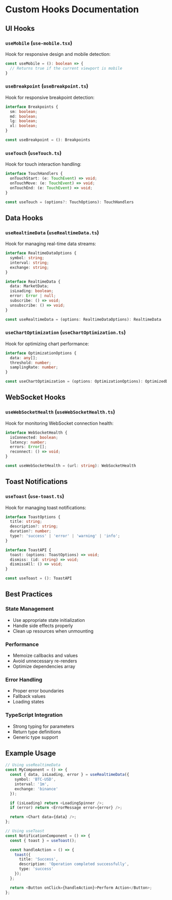 # Custom Hooks Documentation

## UI Hooks

### `useMobile` (`use-mobile.tsx`)
Hook for responsive design and mobile detection:

```typescript
const useMobile = (): boolean => {
  // Returns true if the current viewport is mobile
}
```

### `useBreakpoint` (`useBreakpoint.ts`)
Hook for responsive breakpoint detection:

```typescript
interface Breakpoints {
  sm: boolean;
  md: boolean;
  lg: boolean;
  xl: boolean;
}

const useBreakpoint = (): Breakpoints
```

### `useTouch` (`useTouch.ts`)
Hook for touch interaction handling:

```typescript
interface TouchHandlers {
  onTouchStart: (e: TouchEvent) => void;
  onTouchMove: (e: TouchEvent) => void;
  onTouchEnd: (e: TouchEvent) => void;
}

const useTouch = (options?: TouchOptions): TouchHandlers
```

## Data Hooks

### `useRealtimeData` (`useRealtimeData.ts`)
Hook for managing real-time data streams:

```typescript
interface RealtimeDataOptions {
  symbol: string;
  interval: string;
  exchange: string;
}

interface RealtimeData {
  data: MarketData;
  isLoading: boolean;
  error: Error | null;
  subscribe: () => void;
  unsubscribe: () => void;
}

const useRealtimeData = (options: RealtimeDataOptions): RealtimeData
```

### `useChartOptimization` (`useChartOptimization.ts`)
Hook for optimizing chart performance:

```typescript
interface OptimizationOptions {
  data: any[];
  threshold: number;
  samplingRate: number;
}

const useChartOptimization = (options: OptimizationOptions): OptimizedData
```

## WebSocket Hooks

### `useWebSocketHealth` (`useWebSocketHealth.ts`)
Hook for monitoring WebSocket connection health:

```typescript
interface WebSocketHealth {
  isConnected: boolean;
  latency: number;
  errors: Error[];
  reconnect: () => void;
}

const useWebSocketHealth = (url: string): WebSocketHealth
```

## Toast Notifications

### `useToast` (`use-toast.ts`)
Hook for managing toast notifications:

```typescript
interface ToastOptions {
  title: string;
  description?: string;
  duration?: number;
  type?: 'success' | 'error' | 'warning' | 'info';
}

interface ToastAPI {
  toast: (options: ToastOptions) => void;
  dismiss: (id: string) => void;
  dismissAll: () => void;
}

const useToast = (): ToastAPI
```

## Best Practices

### State Management
- Use appropriate state initialization
- Handle side effects properly
- Clean up resources when unmounting

### Performance
- Memoize callbacks and values
- Avoid unnecessary re-renders
- Optimize dependencies array

### Error Handling
- Proper error boundaries
- Fallback values
- Loading states

### TypeScript Integration
- Strong typing for parameters
- Return type definitions
- Generic type support

## Example Usage

```typescript
// Using useRealtimeData
const MyComponent = () => {
  const { data, isLoading, error } = useRealtimeData({
    symbol: 'BTC-USD',
    interval: '1m',
    exchange: 'binance'
  });

  if (isLoading) return <LoadingSpinner />;
  if (error) return <ErrorMessage error={error} />;

  return <Chart data={data} />;
};

// Using useToast
const NotificationComponent = () => {
  const { toast } = useToast();

  const handleAction = () => {
    toast({
      title: 'Success',
      description: 'Operation completed successfully',
      type: 'success'
    });
  };

  return <Button onClick={handleAction}>Perform Action</Button>;
};
```

